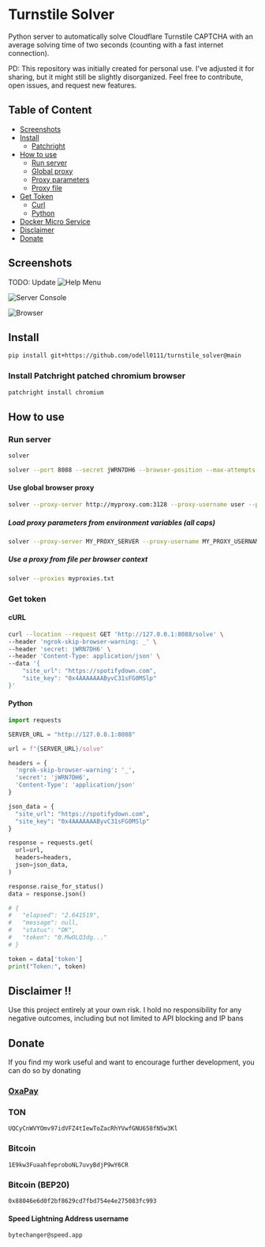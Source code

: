 # Turnstile Solver

Python server to automatically solve Cloudflare Turnstile CAPTCHA with an average solving time of two seconds (counting with a fast internet connection).

PD: This repository was initially created for personal use. I've adjusted it for sharing, but it might still be slightly disorganized. Feel free to contribute, open issues, and request new features.

## Table of Content

- [Screenshots](#screenshots)
- [Install](#install)
  - [Patchright](#install-patchright-patched-chromium-browser)
- [How to use](#how-to-use)
  - [Run server](#run-server)
  - [Global proxy](#use-global-browser-proxy)
  - [Proxy parameters](#load-proxy-parameters-from-environment-variables-all-caps)
  - [Proxy file](#use-a-proxy-from-file-per-browser-context)
- [Get Token](#get-token)
  - [Curl](#curl)
  - [Python](#python)
- [Docker Micro Service](./.docker/README.md)
- [Disclaimer](#disclaimer-️)
- [Donate](#donate)

## Screenshots

TODO: Update
![Help Menu](images/help_menu.png)

![Server Console](images/server_console.png)

![Browser](images/browser.png)

## Install

```bash
pip install git+https://github.com/odell0111/turnstile_solver@main
```

### Install Patchright patched chromium browser

```bash
patchright install chromium
```

## How to use

### Run server

```bash
solver
```

```bash
solver --port 8088 --secret jWRN7DH6 --browser-position --max-attempts 3  --captcha-timeout 30 --page-load-timeout 30 --reload-on-overrun
```

#### Use global browser proxy

```bash
solver --proxy-server http://myproxy.com:3128 --proxy-username user --proxy-password pass
```

##### Load proxy parameters from environment variables (all caps)

```bash
solver --proxy-server MY_PROXY_SERVER --proxy-username MY_PROXY_USERNAME --proxy-password MY_PROXY_PASSWORD
```

##### Use a proxy from file per browser context

```bash
solver --proxies myproxies.txt
```

### Get token

#### cURL

```bash
curl --location --request GET 'http://127.0.0.1:8088/solve' \
--header 'ngrok-skip-browser-warning: _' \
--header 'secret: jWRN7DH6' \
--header 'Content-Type: application/json' \
--data '{
    "site_url": "https://spotifydown.com",
    "site_key": "0x4AAAAAAAByvC31sFG0MSlp"
}'
```

#### Python

```python
import requests

SERVER_URL = "http://127.0.0.1:8088"

url = f"{SERVER_URL}/solve"

headers = {
  'ngrok-skip-browser-warning': '_',
  'secret': 'jWRN7DH6',
  'Content-Type': 'application/json'
}

json_data = {
  "site_url": "https://spotifydown.com",
  "site_key": "0x4AAAAAAAByvC31sFG0MSlp"
}

response = requests.get(
  url=url,
  headers=headers,
  json=json_data,
)

response.raise_for_status()
data = response.json()

# {
#   "elapsed": "2.641519",
#   "message": null,
#   "status": "OK",
#   "token": "0.MwOLQ3dg..."
# }

token = data['token']
print("Token:", token)

```

## Disclaimer ‼️

Use this project entirely at your own risk. I hold no responsibility for any negative outcomes, including but not limited to API blocking and IP bans

## Donate

If you find my work useful and want to encourage further development, you can do so by donating

[//]: # '[![Donate](https://app.oxapay.com/media/btn/light-btn.png)](https://oxapay.com/donate/42319117)'
[//]: # '<a href="https://oxapay.com/donate/42319117" target="_blank"> <img src="https://app.oxapay.com/media/btn/light-btn.png" style="width: 200px"> </a>'

### [OxaPay](https://oxapay.com/donate/42319117)

### TON

```
UQCyCnWVYOmv97idVFZ4tIewToZacRhYVwfGNU658fN5w3Kl
```

### Bitcoin

```
1E9kw3FuaahfeproboNL7uvyBdjP9wY6CR
```

### Bitcoin (BEP20)

```
0x88046e6d0f2bf8629cd7fbd754e4e275083fc993
```

#### Speed Lightning Address username

```
bytechanger@speed.app
```
